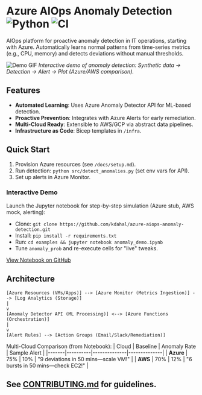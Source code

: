 # Azure AIOps Anomaly Detection ![Python](https://img.shields.io/badge/python-3.9%2B-blue) ![CI](https://github.com/kdahal/azure-aiops-anomaly-detection/workflows/CI/badge.svg)

AIOps platform for proactive anomaly detection in IT operations, starting with Azure. Automatically learns normal patterns from time-series metrics (e.g., CPU, memory) and detects deviations without manual thresholds.

![Demo GIF](anomaly_demo.gif)
*Interactive demo of anomaly detection: Synthetic data → Detection → Alert → Plot (Azure/AWS comparison).*

## Features
- **Automated Learning**: Uses Azure Anomaly Detector API for ML-based detection.
- **Proactive Prevention**: Integrates with Azure Alerts for early remediation.
- **Multi-Cloud Ready**: Extensible to AWS/GCP via abstract data pipelines.
- **Infrastructure as Code**: Bicep templates in `/infra`.

## Quick Start
1. Provision Azure resources (see `/docs/setup.md`).
2. Run detection: `python src/detect_anomalies.py` (set env vars for API).
3. Set up alerts in Azure Monitor.

### Interactive Demo
Launch the Jupyter notebook for step-by-step simulation (Azure stub, AWS mock, alerting):
- Clone: `git clone https://github.com/kdahal/azure-aiops-anomaly-detection.git`
- Install: `pip install -r requirements.txt`
- Run: `cd examples && jupyter notebook anomaly_demo.ipynb`
- Tune `anomaly_prob` and re-execute cells for "live" tweaks.

[View Notebook on GitHub](examples/anomaly_demo.ipynb)

## Architecture
```
[Azure Resources (VMs/Apps)] --> [Azure Monitor (Metrics Ingestion)] --> [Log Analytics (Storage)]
|
v
[Anomaly Detector API (ML Processing)] <--> [Azure Functions (Orchestration)]
|
v
[Alert Rules] --> [Action Groups (Email/Slack/Remediation)]

```
Multi-Cloud Comparison (from Notebook):
| Cloud | Baseline | Anomaly Rate | Sample Alert |
|-------|----------|--------------|--------------|
| **Azure** | 75% | 10% | "9 deviations in 50 mins—scale VM!" |
| **AWS** | 70% | 12% | "6 bursts in 50 mins—check EC2!" |

## See [CONTRIBUTING.md](CONTRIBUTING.md) for guidelines.